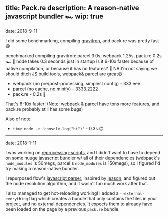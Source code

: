 title: Pack.re
description: A reason-native javascript bundler 🏎
wip: true
---
date: 2018-9-11

I did some benchmarking, compiling [gravitron](/projects/gravitron/), and pack.re was pretty fast 😄

benchmarked compiling gravitron: parcel 3.0s, webpack 1.25s, pack.re 0.2s 🏎 🚀 node takes 0.3 seconds just in startup Is it 6-10x faster because of native compilation, or because it has no features? 🤔 NB:I'm not saying we should ditch JS build tools, webpack& parcel are great😄

- webpack (no pre/post-processing, simplest config) - 333.eee
- parcel (no cache, no minify) - 3333.2222
- pack.re - 0.2s 🚀

That's 6-10x faster! (Note: webpack & parcel have tons more features, and pack.re probably still has some bugs)

Also of note:
- `time node -e 'console.log("hi")'` - 0.3s 🙃

---
date: 2018-1-11

I was working on [reprocessing-scripts](/projects/reprocessing-scripts), and I didn't want to have to depend on some huuge javascript bundler w/ all of their dependencies (webpack's `node_modules` is 50megs, parcel's `node_modules` is 150megs), so I figured I'd try making a reason-native bundler.

I repurposed flow's [javascript parser](), inspired by [jeason](), and figured out the node resolution algorithm, and it wasn't too much work after that.

I also managed to get hot-reloading working! I added a `--external-everything` flag which creates a bundle that only contains the files in your project, and no external dependencies. It expects them to already have been loaded on the page by a previous `pack.re` bundle.